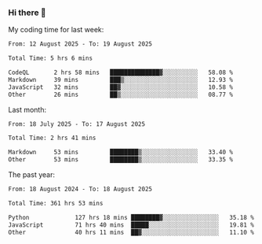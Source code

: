 ### Hi there 👋

My coding time for last week:

<!--START_SECTION:week-->

```txt
From: 12 August 2025 - To: 19 August 2025

Total Time: 5 hrs 6 mins

CodeQL       2 hrs 58 mins   ██████████████▓░░░░░░░░░░   58.08 %
Markdown     39 mins         ███▒░░░░░░░░░░░░░░░░░░░░░   12.93 %
JavaScript   32 mins         ██▓░░░░░░░░░░░░░░░░░░░░░░   10.58 %
Other        26 mins         ██▒░░░░░░░░░░░░░░░░░░░░░░   08.77 %
```

<!--END_SECTION:week-->

Last month:

<!--START_SECTION:month-->

```txt
From: 18 July 2025 - To: 17 August 2025

Total Time: 2 hrs 41 mins

Markdown     53 mins         ████████▒░░░░░░░░░░░░░░░░   33.40 %
Other        53 mins         ████████▒░░░░░░░░░░░░░░░░   33.35 %
```

<!--END_SECTION:month-->

The past year:

<!--START_SECTION:year-->

```txt
From: 18 August 2024 - To: 18 August 2025

Total Time: 361 hrs 53 mins

Python             127 hrs 18 mins ████████▓░░░░░░░░░░░░░░░░   35.18 %
JavaScript         71 hrs 40 mins  █████░░░░░░░░░░░░░░░░░░░░   19.81 %
Other              40 hrs 11 mins  ██▓░░░░░░░░░░░░░░░░░░░░░░   11.10 %
```

<!--END_SECTION:year-->
